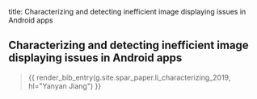 title: Characterizing and detecting inefficient image displaying issues in Android apps

## Characterizing and detecting inefficient image displaying issues in Android apps

> {{ render_bib_entry(g.site.spar_paper.li_characterizing_2019, hl="Yanyan Jiang") }}
